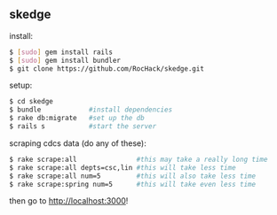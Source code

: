 skedge
---

install:
```sh
$ [sudo] gem install rails
$ [sudo] gem install bundler
$ git clone https://github.com/RocHack/skedge.git
```

setup:
```sh
$ cd skedge
$ bundle            #install dependencies
$ rake db:migrate   #set up the db
$ rails s           #start the server
```

scraping cdcs data (do any of these):
```sh
$ rake scrape:all               #this may take a really long time
$ rake scrape:all depts=csc,lin #this will take less time
$ rake scrape:all num=5         #this will also take less time
$ rake scrape:spring num=5      #this will take even less time
```

then go to [http://localhost:3000](http://localhost:3000)!

